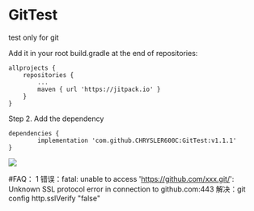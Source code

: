 # GitTest
test only for git

 Add it in your root build.gradle at the end of repositories:

	allprojects {
		repositories {
			...
			maven { url 'https://jitpack.io' }
		}
	}
Step 2. Add the dependency

	dependencies {
    	    implementation 'com.github.CHRYSLER600C:GitTest:v1.1.1'
	}
 
 [![](https://jitpack.io/v/CHRYSLER600C/GitTest.svg)](https://jitpack.io/#CHRYSLER600C/GitTest)
 
#FAQ：
1 错误：fatal: unable to access 'https://github.com/xxx.git/': Unknown SSL protocol error in connection to github.com:443 
  解决：git config http.sslVerify "false"
